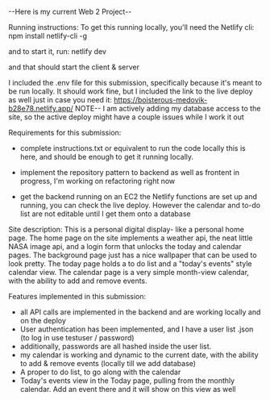--Here is my current Web 2 Project--

Running instructions:
To get this running locally, you'll need the Netlify cli:
npm install netlify-cli -g

and to start it, run:
netlify dev

and that should start the client & server




I included the .env file for this submission, specifically because it's meant to
be run locally. It should work fine, but I included the link to the live deploy
as well just in case you need it:
https://boisterous-medovik-b28e78.netlify.app/
NOTE-- I am actively adding my database access to the site, so the active deploy might have a couple
issues while I work it out


Requirements for this submission:
- complete instructions.txt or equivalent to run the code locally
    this is here, and should be enough to get it running locally.

- implement the repository pattern to backend as well as frontent
    in progress, I'm working on refactoring right now

- get the backend running on an EC2
    the Netlify functions are set up and running, you can check the live deploy.
    However the calendar and to-do list are not editable until I get them onto a 
    database


Site description:
This is a personal digital display- like a personal home page. The home page on the site implements a weather api, the neat little NASA image api, and a login form that unlocks the today and calendar pages. The background page just has a nice wallpaper that can be used to look pretty. The today page holds a to do list and a "today's events" style calendar view. The calendar page is a very simple month-view calendar, with the ability to add and remove events.

Features implemented in this submission:
- all API calls are implemented in the backend and are working locally and on the deploy
- User authentication has been implemented, and I have a user list .json (to log
    in use testuser / password)
- additionally, passwords are all hashed inside the user list.
- my calendar is working and dynamic to the current date, with the ability to add
    & remove events (locally till we add database)
- A proper to do list, to go along with the calendar
- Today's events view in the Today page, pulling from the monthly calendar. Add
    an event there and it will show on this view as well

